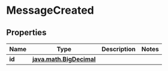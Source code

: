 
# MessageCreated

## Properties
Name | Type | Description | Notes
------------ | ------------- | ------------- | -------------
**id** | [**java.math.BigDecimal**](java.math.BigDecimal.md) |  | 



